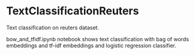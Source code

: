 # TextClassificationReuters
Text classification on reuters dataset.

bow_and_tfidf.ipynb notebook shows text classification with bag of words embeddings and tf-idf embeddings and logistic regression classifier.

